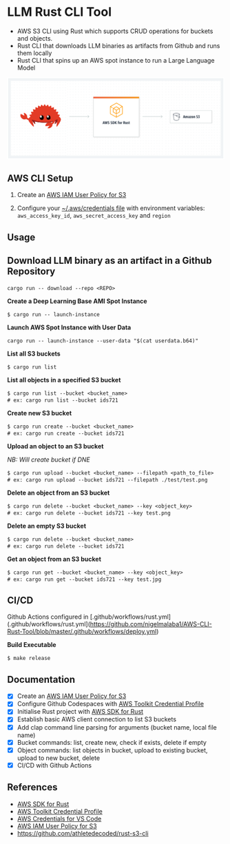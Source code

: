 

# LLM Rust CLI Tool

- AWS S3 CLI using Rust which supports CRUD operations for buckets and objects.
- Rust CLI that downloads LLM binaries as artifacts from Github and runs them locally
- Rust CLI that spins up an AWS spot instance to run a Large Language Model


![image](./assets/s3-cli.png)

## AWS CLI Setup

1. Create an [AWS IAM User Policy for S3](https://docs.aws.amazon.com/AmazonS3/latest/userguide/security-iam-awsmanpol.html)

2. Configure your [~/.aws/credentials file](https://docs.aws.amazon.com/cli/latest/userguide/cli-configure-files.html#cli-configure-files-where) with environment variables: `aws_access_key_id`, `aws_secret_access_key` and `region`

## Usage

## Download LLM binary as an artifact in a Github Repository
```
cargo run -- download --repo <REPO>
```

**Create a Deep Learning Base AMI Spot Instance**
```
$ cargo run -- launch-instance
```
**Launch AWS Spot Instance with User Data**
```
cargo run -- launch-instance --user-data "$(cat userdata.b64)" 
```

**List all S3 buckets**
```
$ cargo run list
```

**List all objects in a specified S3 bucket**
```
$ cargo run list --bucket <bucket_name>
# ex: cargo run list --bucket ids721
```

**Create new S3 bucket**
```
$ cargo run create --bucket <bucket_name>
# ex: cargo run create --bucket ids721
```

**Upload an object to an S3 bucket**

*NB: Will create bucket if DNE*
```
$ cargo run upload --bucket <bucket_name> --filepath <path_to_file>
# ex: cargo run upload --bucket ids721 --filepath ./test/test.png
```

**Delete an object from an S3 bucket**
```
$ cargo run delete --bucket <bucket_name> --key <object_key>
# ex: cargo run delete --bucket ids721 --key test.png
```

**Delete an empty S3 bucket**
```
$ cargo run delete --bucket <bucket_name>
# ex: cargo run delete --bucket ids721
```

**Get an object from an S3 bucket**
```
$ cargo run get --bucket <bucket_name> --key <object_key>
# ex: cargo run get --bucket ids721 --key test.jpg
```


## CI/CD

Github Actions configured in [.github/workflows/rust.yml](.github/workflows/rust.yml](https://github.com/nigelmalaba1/AWS-CLI-Rust-Tool/blob/master/.github/workflows/deploy.yml)

**Build Executable**
```
$ make release
```


## Documentation 

- [x] Create an [AWS IAM User Policy for S3](https://docs.aws.amazon.com/AmazonS3/latest/userguide/security-iam-awsmanpol.html)
- [x] Configure Github Codespaces with [AWS Toolkit Credential Profile](https://docs.aws.amazon.com/toolkit-for-vscode/latest/userguide/setup-credentials.html)
- [x] Initialise Rust project with [AWS SDK for Rust](https://github.com/awslabs/aws-sdk-rust)
- [x] Establish basic AWS client connection to list S3 buckets
- [x] Add clap command line parsing for arguments (bucket name, local file name)
- [x] Bucket commands: list, create new, check if exists, delete if empty
- [x] Object commands: list objects in bucket, upload to existing bucket, upload to new bucket, delete
- [x] CI/CD with Github Actions

## References

* [AWS SDK for Rust](https://github.com/awslabs/aws-sdk-rust)
* [AWS Toolkit Credential Profile](https://docs.aws.amazon.com/cli/latest/userguide/cli-configure-files.html#cli-configure-files-where)
* [AWS Credentials for VS Code](https://docs.aws.amazon.com/toolkit-for-vscode/latest/userguide/setup-credentials.html)
* [AWS IAM User Policy for S3](https://docs.aws.amazon.com/AmazonS3/latest/userguide/security-iam-awsmanpol.html)
* https://github.com/athletedecoded/rust-s3-cli 

